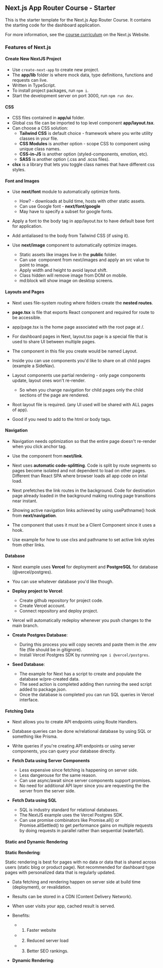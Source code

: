 ## Next.js App Router Course - Starter

This is the starter template for the Next.js App Router Course. It contains the starting code for the dashboard application.

For more information, see the [course curriculum](https://nextjs.org/learn) on the Next.js Website.

### Features of Next.js

#### Create New NextJS Project

- Use `create-next-app` to create new project.
- The **app/lib** folder is where mock data, type definitions, functions and requests can live.
- Written in TypeScript.
- To install project packages, run `npm i`.
- Start the development server on port 3000, run `npm run dev`.

#### CSS

- CSS files contained in **app/ui** folder.
- Global css file can be imported to top level component **app/layout.tsx**.
- Can choose a CSS solution:
  - **Tailwind CSS** is default choice - framework where you write utility classes in your file.
  - **CSS Modules** is another option - scope CSS to component using unique class names.
  - **CSS-in-JS** is another option (styled-components, emotion, etc).
  - **SASS** is another option (.css and .scss files).
- **clsx** is a library that lets you toggle class names that have different css styles.

#### Font and Images

- Use **next/font** module to automatically optimize fonts.
  - How? - downloads at build time, hosts with other static assets.
  - Can use Google font - **next/font/google**
  - May have to specify a subset for google fonts.
- Apply a font to the body tag in app/layout.tsx to have default base font for application.
- Add antialiased to the body from Tailwind CSS (if using it).

- Use **next/image** component to automatically optimize images.
  - Static assets like images live in the **public** folder.
  - Can use **<Image>** component from next/images and apply an src value to point to image.
  - Apply width and height to avoid layout shift.
  - Class hidden will remove image from DOM on mobile.
  - md:block will show image on desktop screens.

#### Layouts and Pages

- Next uses file-system routing where folders create the **nested routes**.
- **page.tsx** is file that exports React component and required for route to be accessible.
- app/page.tsx is the home page associated with the root page at /.

- For dashboard pages in Next, layout.tsx page is a special file that is used to share UI between multiple pages.
- The component in this file you create would be named Layout.
- Inside you can use components you'd like to share on all child pages (example a SideNav).
- Layout components use partial rendering - only page components update, layout ones won't re-render.
  - So when you change navigation for child pages only the child sections of the page are rendered.
- Root layout file is required. (any UI used will be shared with ALL pages of app).
- Good if you need to add to the html or body tags.

#### Navigation

- Navigation needs optimization so that the entire page doesn't re-render when you click anchor tag.
- Use the **<Link>** component from **next/link**.
- Next uses **automatic code-splitting**. Code is split by route segments so pages become isolated and not dependent to load on other pages. Different than React SPA where browser loads all app code on inital load.
- Next prefetches the link routes in the background. Code for destination page already loaded in the background making routing page transitions near instant.

- Showing active navigation links achieved by using usePathname() hook from **next/navigation**.
- The component that uses it must be a Client Component since it uses a hook.
- Use example for how to use clxs and pathname to set active link styles from other links.

#### Database

- Next example uses **Vercel** for deployment and **PostgreSQL** for database (@vercel/postgres).
- You can use whatever database you'd like though.

- **Deploy project to Vercel**:

  - Create github repository for project code.
  - Create Vercel account.
  - Connect repository and deploy project.

- Vercel will automatically redeploy whenever you push changes to the main branch.

- **Create Postgres Database**:

  - During this process you will copy secrets and paste them in the .env file (file should be in gitignore).
  - Install Vercel Postgres SDK by runnning `npm i @vercel/postgres`.

- **Seed Database**:

  - The example for Next has a script to create and populate the database w/pre-created data.
  - The seed action is completed adding then running the seed script added to package.json.
  - Once the database is completed you can run SQL queries in Vercel interface.

#### Fetching Data

- Next allows you to create API endpoints using Route Handlers.
- Database queries can be done w/relational database by using SQL or something like Prisma.
- Write queries if you're creating API endpoints or using server components, you can query your database directly.

- **Fetch Data using Server Components**

  - Less expensive since fetching is happening on server side.
  - Less dangerouse for the same reason.
  - Can use async/await since server components support promises.
  - No need for additional API layer since you are requesting the the server from the server side.

- **Fetch Data using SQL**

  - SQL is industry standard for relational databases.
  - The NextJS example uses the Vercel Postgres SDK.
  - Can use promise combinators like Promise.all() or Promise.allSettled() to get performance gains on multiple requests by doing requests in parallel rather than sequential (waterfall).

#### Static and Dynamic Rendering

**Static Rendering**:

Static rendering is best for pages with no data or data that is shared across users (static blog or product page). Not recommended for dashboard type pages with personalized data that is regularly updated.

- Data fetching and rendering happen on server side at build time (deployment), or revalidation.
- Results can be stored in a CDN (Content Delivery Network).
- When user visits your app, cached result is served.
- Benefits:

  - 1. Faster website
  - 2. Reduced server load
  - 3. Better SEO rankings.

- **Dynamic Rendering**:
